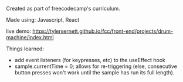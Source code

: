 Created as part of freecodecamp's curriculum.

Made using: Javascript, React

live demo: https://tylersernett.github.io/fcc/front-end/projects/drum-machine/index.html

Things learned: 
* add event listeners (for keypresses, etc) to the useEffect hook
* sample.currentTime = 0; allows for re-triggering (else, consecutive button presses won't work until the sample has run its full length).